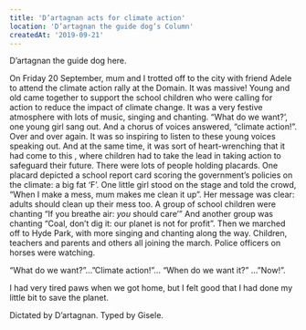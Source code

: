```yaml
---
title: 'D’artagnan acts for climate action'
location: 'D’artagnan the guide dog’s Column'
createdAt: '2019-09-21'
---
```

D’artagnan the guide dog here.

On Friday 20 September, mum and I trotted off to the city with friend Adele to attend the climate action rally at the Domain. It was massive! Young and old came together to support the school children who were calling for action to reduce the impact of climate change. It was a very festive atmosphere with lots of music, singing and chanting. “What do we want?’, one young girl sang out. And a chorus of voices answered, “climate action!”. Over and over again. It was so inspiring to listen to these young voices speaking out. And at the same time, it was sort of heart-wrenching that it had come to this , where children had to take the lead in taking action to safeguard their future. There were lots of people holding placards. One placard depicted a school report card scoring the government’s policies on the climate: a big fat ‘F’. One little girl stood on the stage and told the crowd, “When I make a mess, mum makes me clean it up”. Her message was clear: adults should clean up their mess too. A group of school children were chanting “If you breathe air: *you* should care’” And another group was chanting “Coal, don’t dig it: our planet is not for profit”. Then we marched off to Hyde Park, with more singing and chanting along the way. Children, teachers and parents and others all joining the march. Police officers on horses were watching.

“What do we want?”…”Climate action!”… “When do we want it?” …”Now!”.

I had very tired paws when we got home, but I felt good that I had done my little bit to save the planet.

Dictated by D’artagnan. Typed by Gisele.